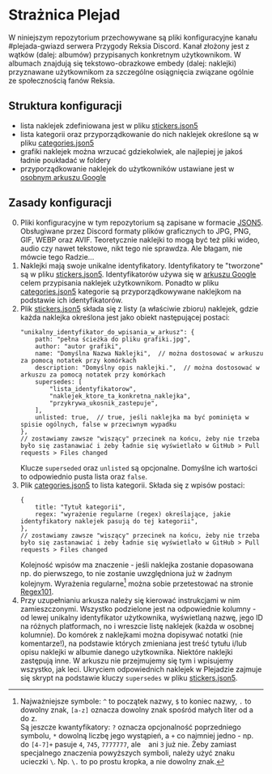 # Strażnica Plejad

W niniejszym repozytorium przechowywane są pliki konfiguracyjne kanału #plejada-gwiazd serwera Przygody Reksia Discord. Kanał złożony jest z wątków (dalej: albumów) przypisanych konkretnym użytkownikom.
W albumach znajdują się tekstowo-obrazkowe embedy (dalej: naklejki) przyznawane użytkownikom za szczególne osiągnięcia związane ogólnie ze społecznością fanów Reksia.

## Struktura konfiguracji

- lista naklejek zdefiniowana jest w pliku [stickers.json5](./stickers.json5)
- lista kategorii oraz przyporządkowanie do nich naklejek określone są w pliku [categories.json5](./categories.json5)
- grafiki naklejek można wrzucać gdziekolwiek, ale najlepiej je jakoś ładnie poukładać w foldery
- przyporządkowanie naklejek do użytkowników ustawiane jest w [osobnym arkuszu Google](https://docs.google.com/spreadsheets/d/1GCBGiRiw7Pa9nlrnJXxWqHux2EfGCbZXFOB7NL6kq2U/edit?usp=sharing)

## Zasady konfiguracji

0. Pliki konfiguracyjne w tym repozytorium są zapisane w formacie [JSON5](https://json5.org/). Obsługiwane przez Discord formaty plików graficznych to JPG, PNG, GIF, WEBP oraz AVIF.
   Teoretycznie naklejki to mogą być też pliki wideo, audio czy nawet tekstowe, nikt tego nie sprawdza. Ale błagam, nie mówcie tego Radzie...
1. Naklejki mają swoje unikalne identyfikatory. Identyfikatory te "tworzone" są w pliku [stickers.json5](./stickers.json5).
   Identyfikatorów używa się w [arkuszu Google](https://docs.google.com/spreadsheets/d/1GCBGiRiw7Pa9nlrnJXxWqHux2EfGCbZXFOB7NL6kq2U/edit?usp=sharing) celem przypisania naklejek użytkownikom.
   Ponadto w pliku [categories.json5](./categories.json5) kategorie są przyporządkowywane naklejkom na podstawie ich identyfikatorów.
3. Plik [stickers.json5](./stickers.json5) składa się z listy (a właściwie zbioru) naklejek, gdzie każda naklejka określona jest jako obiekt następującej postaci:
   ```json5
   "unikalny_identyfikator_do_wpisania_w_arkusz": {
       path: "pełna ścieżka do pliku grafiki.jpg",
       author: "autor grafiki",
       name: "Domyślna Nazwa Naklejki",  // można dostosować w arkuszu za pomocą notatek przy komórkach
       description: "Domyślny opis naklejki.",  // można dostosować w arkuszu za pomocą notatek przy komórkach
       supersedes: [
           "lista_identyfikatorow",
           "naklejek_ktore_ta_konkretna_naklejka",
           "przykrywa_ukosnik_zastepuje",
       ],
       unlisted: true,  // true, jeśli naklejka ma być pominięta w spisie ogólnych, false w przeciwnym wypadku
   },
   // zostawiamy zawsze "wiszący" przecinek na końcu, żeby nie trzeba było się zastanawiać i żeby ładnie się wyświetlało w GitHub > Pull requests > Files changed
   ```
   Klucze `superseded` oraz `unlisted` są opcjonalne. Domyślne ich wartości to odpowiednio pusta lista oraz `false`.
4. Plik [categories.json5](./categories.json5) to lista kategorii. Składa się z wpisów postaci:
   ```json5
   {
       title: "Tytuł kategorii",
       regex: "wyrażenie regularne (regex) określające, jakie identyfikatory naklejek pasują do tej kategorii",
   },
   // zostawiamy zawsze "wiszący" przecinek na końcu, żeby nie trzeba było się zastanawiać i żeby ładnie się wyświetlało w GitHub > Pull requests > Files changed
   ```  
   Kolejność wpisów ma znaczenie - jeśli naklejka zostanie dopasowana np. do pierwszego, to nie zostanie uwzględniona już w żadnym kolejnym.
   Wyrażenia regularne[^1] można sobie przetestować na stronie [Regex101](https://regex101.com/).
5. Przy uzupełnianiu arkusza należy się kierować instrukcjami w nim zamieszczonymi. Wszystko podzielone jest na odpowiednie kolumny
   \- od lewej unikalny identyfikator użytkownika, wyświetlaną nazwę, jego ID na różnych platformach, no i wreszcie listę naklejek (każda w osobnej kolumnie).
   Do komórek z naklejkami można dopisywać notatki (nie komentarze!), na podstawie których zmieniana jest treść tytułu i/lub opisu naklejki w albumie danego użytkownika.
   Niektóre naklejki zastępują inne. W arkuszu nie przejmujemy się tym i wpisujemy wszystko, jak leci. Ukryciem odpowiednich naklejek w Plejadzie zajmuje się skrypt na podstawie kluczy `supersedes` w pliku [stickers.json5](./stickers.json5).

[^1]: Najważniejsze symbole: `^` to początek nazwy, `$` to koniec nazwy, `.` to dowolny znak, `[a-z]` oznacza dowolny znak spośród małych liter od a do z.  
      Są jeszcze kwantyfikatory: `?` oznacza opcjonalność poprzedniego symbolu, `*` dowolną liczbę jego wystąpień, a `+` co najmniej jedno - np. do `[4-7]+` pasuje `4`, `745`, `7777777`, ale ` ` ani `3` już nie.
      Żeby zamiast specjalnego znaczenia powyższych symboli, należy użyć znaku ucieczki `\`. Np. `\.` to po prostu kropka, a nie dowolny znak.
